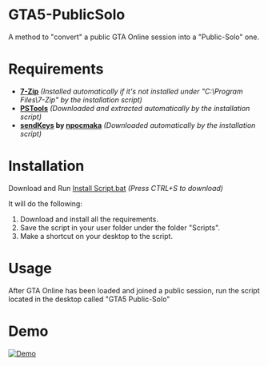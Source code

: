 # GTA5-PublicSolo
A method to "convert" a public GTA Online session into a "Public-Solo" one.

# Requirements
- **[7-Zip](https://www.7-zip.org/)** *(Installed automatically if it's not installed under "C:\Program Files\7-Zip" by the installation script)*
- **[PSTools](https://docs.microsoft.com/en-us/sysinternals/downloads/pstools)** *(Downloaded and extracted automatically by the installation script)*
- **[sendKeys](https://github.com/npocmaka/batch.scripts/blob/master/hybrids/jscript/sendKeys.bat) by [npocmaka](https://github.com/npocmaka)** *(Downloaded automatically by the installation script)*

# Installation
Download and Run [Install Script.bat](https://raw.githubusercontent.com/ronron555/GTA5-PublicSolo/main/Install%20Script.bat) *(Press CTRL+S to download)*

It will do the following:
1. Download and install all the requirements.
2. Save the script in your user folder under the folder "Scripts".
3. Make a shortcut on your desktop to the script.

# Usage
After GTA Online has been loaded and joined a public session, run the script located in the desktop called "GTA5 Public-Solo"

# Demo
[![Demo](https://img.youtube.com/vi/SpXpD9s5ZJI/0.jpg)](https://www.youtube.com/watch?v=SpXpD9s5ZJI)
